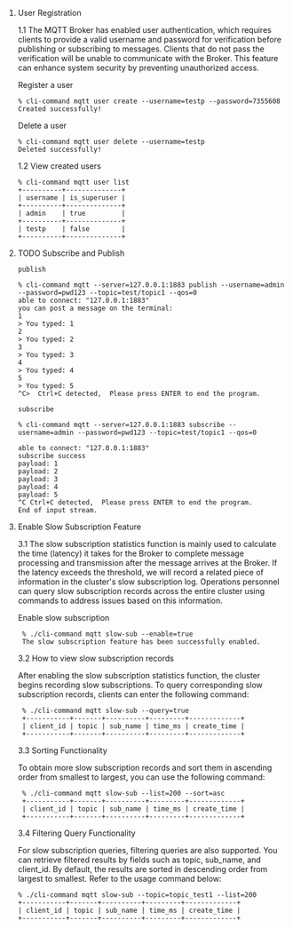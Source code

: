 1. User Registration

    1.1 The MQTT Broker has enabled user authentication, which requires clients to provide a valid username and password for verification before publishing or subscribing to messages. Clients that do not pass the verification will be unable to communicate with the Broker. This feature can enhance system security by preventing unauthorized access.

     Register a user
    ```console
    % cli-command mqtt user create --username=testp --password=7355608
    Created successfully!
    ```
     Delete a user
    ```console
    % cli-command mqtt user delete --username=testp
    Deleted successfully!
    ```
    1.2 View created users

    ```console
    % cli-command mqtt user list
    +----------+--------------+
    | username | is_superuser |
    +----------+--------------+
    | admin    | true         |
    +----------+--------------+
    | testp    | false        |
    +----------+--------------+
    ```

2. TODO Subscribe and Publish

    `publish`

    ```console
    % cli-command mqtt --server=127.0.0.1:1883 publish --username=admin --password=pwd123 --topic=test/topic1 --qos=0
    able to connect: "127.0.0.1:1883"
    you can post a message on the terminal:
    1
    > You typed: 1
    2
    > You typed: 2
    3
    > You typed: 3
    4
    > You typed: 4
    5
    > You typed: 5
    ^C>  Ctrl+C detected,  Please press ENTER to end the program.
    ```

    `subscribe`

    ```console
    % cli-command mqtt --server=127.0.0.1:1883 subscribe --username=admin --password=pwd123 --topic=test/topic1 --qos=0

    able to connect: "127.0.0.1:1883"
    subscribe success
    payload: 1
    payload: 2
    payload: 3
    payload: 4
    payload: 5
    ^C Ctrl+C detected,  Please press ENTER to end the program.
    End of input stream.
    ```

3. Enable Slow Subscription Feature

   3.1 The slow subscription statistics function is mainly used to calculate the time (latency) it takes for the Broker to complete message processing and transmission after the message arrives at the Broker. If the latency exceeds the threshold, we will record a related piece of information in the cluster's slow subscription log. Operations personnel can query slow subscription records across the entire cluster using commands to address issues based on this information.

   Enable slow subscription
   ```console
    % ./cli-command mqtt slow-sub --enable=true
    The slow subscription feature has been successfully enabled.
   ```

   3.2 How to view slow subscription records

    After enabling the slow subscription statistics function, the cluster begins recording slow subscriptions. To query corresponding slow subscription records, clients can enter the following command:

   ```console
    % ./cli-command mqtt slow-sub --query=true
    +-----------+-------+----------+---------+-------------+
    | client_id | topic | sub_name | time_ms | create_time |
    +-----------+-------+----------+---------+-------------+
    ```

   3.3 Sorting Functionality

   To obtain more slow subscription records and sort them in ascending order from smallest to largest, you can use the following command:

   ```console
    % ./cli-command mqtt slow-sub --list=200 --sort=asc
    +-----------+-------+----------+---------+-------------+
    | client_id | topic | sub_name | time_ms | create_time |
    +-----------+-------+----------+---------+-------------+
    ```

   3.4 Filtering Query Functionality

    For slow subscription queries, filtering queries are also supported. You can retrieve filtered results by fields such as topic, sub_name, and client_id. By default, the results are sorted in descending order from largest to smallest. Refer to the usage command below:

    ```console
    % ./cli-command mqtt slow-sub --topic=topic_test1 --list=200
    +-----------+-------+----------+---------+-------------+
    | client_id | topic | sub_name | time_ms | create_time |
    +-----------+-------+----------+---------+-------------+
    ```

